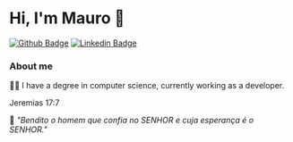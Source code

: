 # Hi, I'm Mauro 👋 

[![Github Badge](https://img.shields.io/badge/-Github-000?style=flat-square&logo=Github&logoColor=white&link=https://github.com/maurofigueiredo)](https://github.com/maurofigueiredo)
[![Linkedin Badge](https://img.shields.io/badge/-LinkedIn-blue?style=flat-square&logo=Linkedin&logoColor=white&link=https://www.linkedin.com/in/dev-maurofigueiredo//)](https://www.linkedin.com/in/dev-maurofigueiredo/)

### About me

:technologist: I have a degree in computer science, currently working as a developer.

Jeremias 17:7

:raised_hands: *"Bendito o homem que confia no SENHOR e cuja esperança é o SENHOR."*




